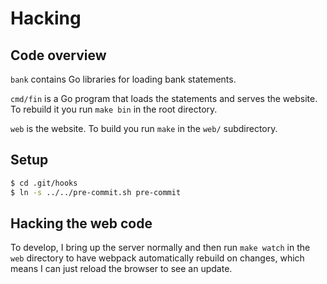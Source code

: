 # Hacking

## Code overview

`bank` contains Go libraries for loading bank statements.

`cmd/fin` is a Go program that loads the statements and serves the
website. To rebuild it you run `make bin` in the root directory.

`web` is the website. To build you run `make` in the `web/` subdirectory.

## Setup

```sh
$ cd .git/hooks
$ ln -s ../../pre-commit.sh pre-commit
```

## Hacking the web code

To develop, I bring up the server normally and then run `make watch`
in the `web` directory to have webpack automatically rebuild on
changes, which means I can just reload the browser to see an update.
